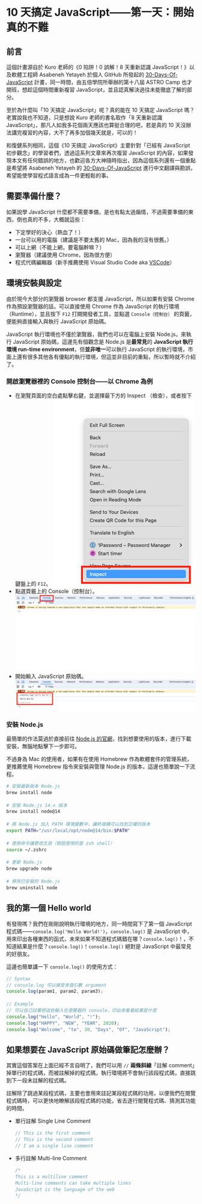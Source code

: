 # 10 天搞定 JavaScript——第一天：開始真的不難

## 前言

這個計畫源自於 Kuro 老師的《0 陷阱！0 誤解！8 天重新認識 JavaScript！》以及軟體工程師 Asabeneh Yetayeh 於個人 GitHub 所發起的 [30-Days-Of-JavaScript](https://github.com/Asabeneh/30-Days-Of-JavaScript/tree/master) 計畫，同一時間，由五倍學院所舉辦的第十八屆 ASTRO Camp 也才開班，想趁這個時間重新複習 JavaScript，並且認真解決過往未能徹底了解的部分。

至於為什麼叫「10 天搞定 JavaScript」呢？真的能在 10 天搞定 JavaScript 嗎？老實說我也不知道，只是想說 Kuro 老師的書名取作「8 天重新認識 JavaScript」，那凡人如我多花個兩天應該也算挺合理的吧，若是真的 10 天沒辦法講完複習的內容，大不了再多加個幾天就是，可以的！

和復健系列相同，這個《10 天搞定 JavaScript》主要針對「已經有 JavaScript 初步觀念」的學習者們，透過這系列文章來再次複習 JavaScript 的內容，如果發現本文有任何錯誤的地方，也歡迎各方大神隨時指出，因為這個系列還有一個重點是希望將 Asabeneh Yetayeh 的 [30-Days-Of-JavaScript](https://github.com/Asabeneh/30-Days-Of-JavaScript/tree/master) 進行中文翻譯與勘誤，希望能使學習程式語言成為一件更輕鬆的事。

## 需要準備什麼？

如果說學 JavaScript 什麼都不需要準備，是也有點太過煽情，不過需要準備的東西，倒也真的不多，大概就這些：

- 下定學好的決心（熱血了！）
- 一台可以用的電腦（建議是不要太舊的 Mac，因為我的沒有很舊。）
- 可以上網（不能上網，要電腦幹嘛？）
- 瀏覽器（建議使用 Chrome，因為很方便）
- 程式代碼編輯器（新手推薦使用 Visual Studio Code aka [VSCode](https://code.visualstudio.com/download)）

## 環境安裝與設定

由於現今大部分的瀏覽器 browser 都支援 JavaScript，所以如果有安裝 Chrome 作為預設瀏覽器的話，可以直接使用 Chrome 作為 JavaScript 的執行環境（Runtime），並且按下 `F12` 打開開發者工具，並點選 `Console（控制台）` 的頁籤，便能夠直接輸入與執行 JavaScript 原始碼。

JavaScript 執行環境也不僅於瀏覽器，我們也可以在電腦上安裝 Node.js，來執行 JavaScript 原始碼，這邊先有個觀念是 Node.js 是**最常見**的 **JavaScript 執行環境 run-time environment**，但**並非唯一**可以執行 JavaScript 的執行環境，市面上還有很多其他各有優點的執行環境，但這並非目前的重點，所以暫時就不介紹了。

### 開啟瀏覽器裡的 Console 控制台——以 Chrome 為例

- 在瀏覽頁面的空白處點擊右鍵，並選擇最下方的 Inspect （檢查），或者按下鍵盤上的 `F12`。
  ![Screenshot_inspect](./images/Screenshot%202024-10-14%20at%204.35.24%20PM.png)
- 點選頁籤上的 Console（控制台）。
  ![Screenshot_console](./images/Screenshot%202024-10-14%20at%204.39.21%20PM.png)
- 開始輸入 JavaScript 原始碼。
  ![Screenshot_code](./images/Screenshot%202024-10-14%20at%205.06.02%20PM.png)

### 安裝 Node.js

最簡單的作法莫過於直接前往 [Node.js 的官網](https://nodejs.org/zh-tw/download/package-manager)，找到想要使用的版本，進行下載安裝，無腦地點擊下一步即可。

不過身為 Mac 的使用者，如果有在使用 Homebrew 作為軟體套件的管理系統，更推薦使用 Homebrew 指令來安裝與管理 Node.js 的版本，這邊也簡單說一下流程。

```zsh
# 安裝最新版本 Node.js
brew install node

# 安裝 Node.js 14.x 版本
brew install node@14

# 將 Node.js 加入 PATH 環境變數中，讓終端機可以找到正確的版本
export PATH="/usr/local/opt/node@14/bin:$PATH"

# 使用命令讓更改生效（假設使用的是 zsh shell）
source ~/.zshrc

# 更新 Node.js
brew upgrade node

# 移除已安裝的 Node.js
brew uninstall node
```

## 我的第一個 Hello world

有發現嗎？我們在剛剛說明執行環境的地方，同一時間寫下了第一個 JavaScript 程式碼——`console.log('Hello World!')`，`console.log()` 是 JavaScript 中，用來印出各種東西的函式，未來如果不知道程式碼錯在哪？`console.log()`！，不知道結果是什麼？`console.log()`！`console.log()` 絕對是 JavaScript 中最常見的好朋友。

這邊也簡單講一下 `console.log()` 的使用方式：

```js
// Syntax
// console.log 可以接受多個引數 argument
console.log(param1, param2, param3);

// Example
// 可以自己試著把這些輸入在瀏覽器的 console，印出來看看結果是什麼
console.log("Hello", "World", "!");
console.log("HAPPY", "NEW", "YEAR", 2020);
console.log("Welcome", "to", 30, "Days", "Of", "JavaScript");
```

## 如果想要在 JavaScript 原始碼做筆記怎麼辦？

其實這個答案在上面已經不言自明了，我們可以用 `//` **兩條斜線**「註解 comment」掉單行的程式碼，而被註解掉的程式碼，執行環境將不會執行該段程式碼，直接跳到下一段未註解的程式碼。

註解除了跳過某段程式碼，主要也會用來註記某段程式碼的功用，以便我們在閱覽程式碼時，可以更快地瞭解該段程式碼的功能，省去逐行閱覽程式碼、猜測其功能的時間。

- 單行註解 Single Line Comment

  ```js
  // This is the first comment
  // This is the second comment
  // I am a single line comment
  ```

- 多行註解 Multi-line Comment

  ```js
  /*
  This is a multiline comment  
  Multi-line comments can take multiple lines  
  JavaScript is the language of the web  
  */
  ```
